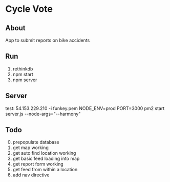 # Cycle Vote

## About
App to submit reports on bike accidents

## Run
1. rethinkdb
2. npm start
3. npm server

## Server
test: 54.153.229.210 -i funkey.pem
NODE_ENV=prod PORT=3000 pm2 start server.js --node-args="--harmony"

## Todo
0. prepopulate database
1. get map working
2. get auto find location working
3. get basic feed loading into map
4. get report form working
5. get feed from within a location
6. add nav directive